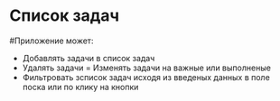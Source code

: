 # Список задач

#Приложение может:

- Добавлять задачи в список задач
- Удалять задачи
= Изменять задачи на важные или выполненые
- Фильтровать зсписок задач исходя из введеных данных в поле поска или по клику на кнопки
